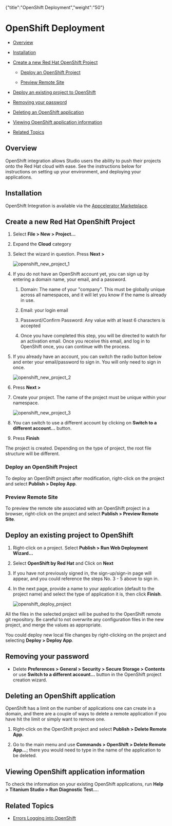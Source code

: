 {"title":"OpenShift Deployment","weight":"50"} 

# OpenShift Deployment

*   [Overview](#Overview)
    
*   [Installation](#Installation)
    
*   [Create a new Red Hat OpenShift Project](#CreateanewRedHatOpenShiftProject)
    
    *   [Deploy an OpenShift Project](#DeployanOpenShiftProject)
        
    *   [Preview Remote Site](#PreviewRemoteSite)
        
*   [Deploy an existing project to OpenShift](#DeployanexistingprojecttoOpenShift)
    
*   [Removing your password](#Removingyourpassword)
    
*   [Deleting an OpenShift application](#DeletinganOpenShiftapplication)
    
*   [Viewing OpenShift application information](#ViewingOpenShiftapplicationinformation)
    
*   [Related Topics](#RelatedTopics)
    

## Overview

OpenShift integration allows Studio users the ability to push their projects onto the Red Hat cloud with ease. See the instructions below for instructions on setting up your environment, and deploying your applications.

## Installation

OpenShift Integration is available via the [Appcelerator Marketplace](http://marketplace.appcelerator.com).

## Create a new Red Hat OpenShift Project

1.  Select **File > New > Project...**
    
2.  Expand the **Cloud** category
    
3.  Select the wizard in question. Press **Next >**
    
    ![openshift_new_project_1](/Images/appc/download/attachments/30083205/openshift_new_project_1.png)
4.  If you do not have an OpenShift account yet, you can sign up by entering a domain name, your email, and a password.
    
    1.  Domain: The name of your "company". This must be globally unique across all namespaces, and it will let you know if the name is already in use.
        
    2.  Email: your login email
        
    3.  Password/Confirm Password: Any value with at least 6 characters is accepted
        
    4.  Once you have completed this step, you will be directed to watch for an activation email. Once you receive this email, and log in to OpenShift once, you can continue with the process.
        
5.  If you already have an account, you can switch the radio button below and enter your email/password to sign in. You will only need to sign in once.
    
    ![openshift_new_project_2](/Images/appc/download/attachments/30083205/openshift_new_project_2.png)
6.  Press **Next >**
    
7.  Create your project. The name of the project must be unique within your namespace.
    
    ![openshift_new_project_3](/Images/appc/download/attachments/30083205/openshift_new_project_3.png)
8.  You can switch to use a different account by clicking on **Switch to a different account...** button.
    
9.  Press **Finish**
    

The project is created. Depending on the type of project, the root file structure will be different.

### Deploy an OpenShift Project

To deploy an OpenShift project after modification, right-click on the project and select **Publish > Deploy App**.

### Preview Remote Site

To preview the remote site associated with an OpenShift project in a browser, right-click on the project and select **Publish > Preview Remote Site**.

## Deploy an existing project to OpenShift

1.  Right-click on a project. Select **Publish > Run Web Deployment Wizard...**
    
2.  Select **OpenShift by Red Hat** and Click on **Next**
    
3.  If you have not previously signed in, the sign-up/sign-in page will appear, and you could reference the steps No. 3 - 5 above to sign in.
    
4.  In the next page, provide a name to your application (default to the project name) and select the type of application it is, then click **Finish**.
    
    ![openshift_deploy_project](/Images/appc/download/attachments/30083205/openshift_deploy_project.png)

All the files in the selected project will be pushed to the OpenShift remote git repository. Be careful to not overwrite any configuration files in the new project, and merge the values as appropriate.

You could deploy new local file changes by right-clicking on the project and selecting **Deploy > Deploy App**.

## Removing your password

*   Delete **Preferences > General > Security > Secure Storage > Contents** or use **Switch to a different account...** button in the OpenShift project creation wizard.
    

## Deleting an OpenShift application

OpenShift has a limit on the number of applications one can create in a domain, and there are a couple of ways to delete a remote application if you have hit the limit or simply want to remove one.

1.  Right-click on the OpenShift project and select **Publish > Delete Remote App**.
    
2.  Go to the main menu and use **Commands > OpenShift > Delete Remote App...**; there you would need to type in the name of the application to be deleted.
    

## Viewing OpenShift application information

To check the information on your existing OpenShift applications, run **Help > Titanium Studio > Run Diagnostic Test...**.

## Related Topics

*   [Errors Logging into OpenShift](/docs/appc/Axway_Appcelerator_Studio/Axway_Appcelerator_Studio_Guide/Web_Development/Publishing/OpenShift_Deployment/Errors_Logging_into_OpenShift/)